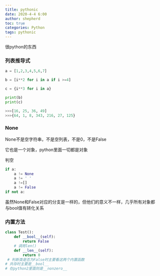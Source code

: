 ```yaml
---
title: pythonic
date: 2020-4-4 6:00
author: shepherd
toc: true
categories: Python
tags: pythonic
---
```


很python的东西

<!-- more -->

### 列表推导式

```python
a = [1,2,3,4,5,6,7]

b = [i**2 for i in a if i >=4]

c = {i**3 for i in a}

print(b)
print(c)

>>>[16, 25, 36, 49]
>>>{64, 1, 8, 343, 216, 27, 125}
```

### None

None不是空字符串，不是空列表，不是0，不是False

它也是一个对象，python里面一切都是对象

判空

```python
if a:
    a != None
    a != ' '
    a !=[]
    a != False
if not a:
```

虽然None和False对应的分支是一样的，但他们的意义不一样，几乎所有对象都与bool值有转化关系

### 内置方法

```python
class Test():
    def __bool__(self):
        return False
    # 调用len()
    def __len__(self):
        return 0
 # 判断类是否为False时主要看这两个内置函数
# 共存时主要是__bool__
# 在python2里面则是__nonzero__
```


